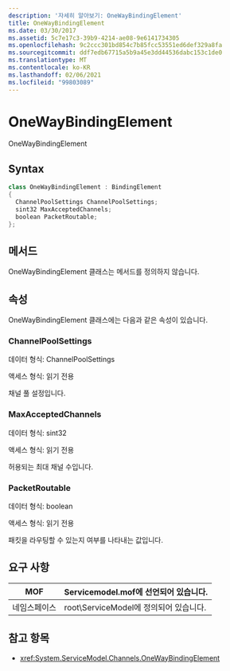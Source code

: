 ```yaml
---
description: '자세히 알아보기: OneWayBindingElement'
title: OneWayBindingElement
ms.date: 03/30/2017
ms.assetid: 5c7e17c3-39b9-4214-ae08-9e6141734305
ms.openlocfilehash: 9c2ccc301bd854c7b85fcc53551ed6def329a8fa
ms.sourcegitcommit: ddf7edb67715a5b9a45e3dd44536dabc153c1de0
ms.translationtype: MT
ms.contentlocale: ko-KR
ms.lasthandoff: 02/06/2021
ms.locfileid: "99803089"
---
```

# <a name="onewaybindingelement"></a>OneWayBindingElement

OneWayBindingElement  
  
## <a name="syntax"></a>Syntax  
  
```csharp
class OneWayBindingElement : BindingElement  
{  
  ChannelPoolSettings ChannelPoolSettings;  
  sint32 MaxAcceptedChannels;  
  boolean PacketRoutable;  
};  
```  
  
## <a name="methods"></a>메서드  

 OneWayBindingElement 클래스는 메서드를 정의하지 않습니다.  
  
## <a name="properties"></a>속성  

 OneWayBindingElement 클래스에는 다음과 같은 속성이 있습니다.  
  
### <a name="channelpoolsettings"></a>ChannelPoolSettings  

 데이터 형식: ChannelPoolSettings  
  
 액세스 형식: 읽기 전용  
  
 채널 풀 설정입니다.  
  
### <a name="maxacceptedchannels"></a>MaxAcceptedChannels  

 데이터 형식: sint32  
  
 액세스 형식: 읽기 전용  
  
 허용되는 최대 채널 수입니다.  
  
### <a name="packetroutable"></a>PacketRoutable  

 데이터 형식: boolean  
  
 액세스 형식: 읽기 전용  
  
 패킷을 라우팅할 수 있는지 여부를 나타내는 값입니다.  
  
## <a name="requirements"></a>요구 사항  
  
|MOF|Servicemodel.mof에 선언되어 있습니다.|  
|---------|-----------------------------------|  
|네임스페이스|root\ServiceModel에 정의되어 있습니다.|  
  
## <a name="see-also"></a>참고 항목

- <xref:System.ServiceModel.Channels.OneWayBindingElement>
